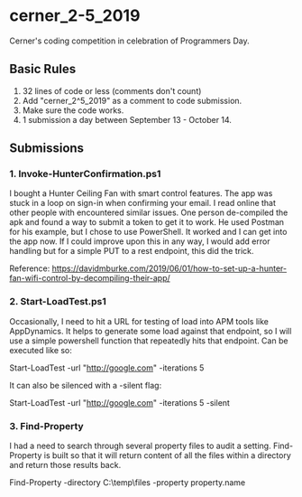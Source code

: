 # cerner_2-5_2019

Cerner's coding competition in celebration of Programmers Day.

## Basic Rules

1. 32 lines of code or less (comments don't count)
2. Add "cerner_2^5_2019" as a comment to code submission.
3. Make sure the code works.
4. 1 submission a day between September 13 - October 14.

## Submissions

### 1. Invoke-HunterConfirmation.ps1
I bought a Hunter Ceiling Fan with smart control features. The app was stuck in a loop on sign-in when confirming your email. I read online that other people with encountered similar issues. One person de-compiled the apk and found a way to submit a token to get it to work. He used Postman for his example, but I chose to use PowerShell. It worked and I can get into the app now. If I could improve upon this in any way, I would add error handling but for a simple PUT to a rest endpoint, this did the trick.

Reference: https://davidmburke.com/2019/06/01/how-to-set-up-a-hunter-fan-wifi-control-by-decompiling-their-app/

### 2. Start-LoadTest.ps1
Occasionally, I need to hit a URL for testing of load into APM tools like AppDynamics. It helps to generate some load against that endpoint, so I will use a simple powershell function that repeatedly hits that endpoint. Can be executed like so:

Start-LoadTest -url "http://google.com" -iterations 5

It can also be silenced with a -silent flag:

Start-LoadTest -url "http://google.com" -iterations 5 -silent


### 3. Find-Property
I had a need to search through several property files to audit a setting. Find-Property is built so that it will return content of all the files within a directory and return those results back.

Find-Property -directory C:\temp\files -property property.name